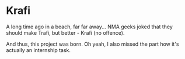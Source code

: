# Krafi

A long time ago in a beach, far far away...
NMA geeks joked that they should make Trafi, but better - Krafi (no offence).

And thus, this project was born.
Oh yeah, I also missed the part how it's actually an internship task.

